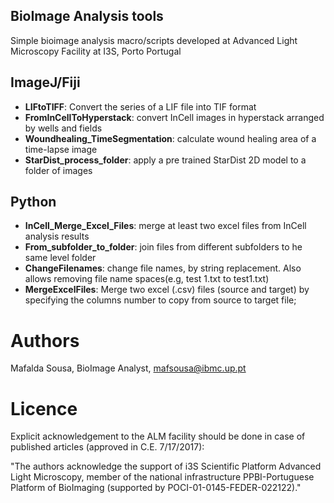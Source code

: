 ## BioImage Analysis tools
Simple bioimage analysis macro/scripts developed at Advanced Light Microscopy Facility at I3S, Porto Portugal

## ImageJ/Fiji
* **LIFtoTIFF**: Convert the series of a LIF file into TIF format
* **FromInCellToHyperstack**: convert InCell images in hyperstack arranged by wells and fields
* **Woundhealing_TimeSegmentation**: calculate wound healing area of a time-lapse image
* **StarDist_process_folder**:  apply a pre trained StarDist 2D model to a folder of images

## Python

* **InCell_Merge_Excel_Files**: merge at least two excel files from InCell analysis results
* **From_subfolder_to_folder**: join files from different subfolders to he same level folder
* **ChangeFilenames**: change file names, by string replacement. Also allows removing file name spaces(e.g, test 1.txt to test1.txt)
* **MergeExcelFiles**: Merge two excel (.csv) files (source and target) by specifying the columns number to copy from source to target file; 
 
# Authors
Mafalda Sousa, BioImage Analyst, mafsousa@ibmc.up.pt

# Licence

Explicit acknowledgement to the ALM facility should be done in case of published articles (approved in C.E. 7/17/2017):     
 
"The authors acknowledge the support of i3S Scientific Platform Advanced Light Microscopy, member of the national infrastructure PPBI-Portuguese Platform of BioImaging (supported by POCI-01-0145-FEDER-022122)."
